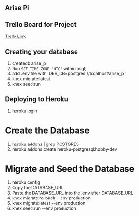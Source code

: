 
## Arise Pi

## Trello Board for Project
[Trello Link](https://trello.com/b/7BCedz4N)

## Creating your database
 1. createdb arise_pi
 2. Run `SET TIME ZONE 'UTC'` within psql;
 3. add .env file with 'DEV_DB=postgres://localhost/arise_pi'
 4. knex migrate:latest
 5. knex seed:run

## Deploying to Heroku
 1. heroku login


# Create the Database
 1. heroku addons | grep POSTGRES
 2. heroku addons:create heroku-postgresql:hobby-dev

# Migrate and Seed the Database
 1. heroku config
 2. Copy the DATABASE_URL
 3. Paste the DATABASE_URL into the .env after DATABASE_URL
 4. knex migrate:rollback --env production
 5. knex migrate:latest --env production
 6. knex seed:run --env production
